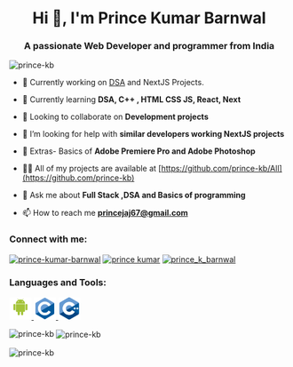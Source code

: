 <h1 align="center">Hi 👋, I'm Prince Kumar Barnwal</h1>
<h3 align="center">A passionate Web Developer and programmer from India</h3>

<p align="left"> <img src="https://komarev.com/ghpvc/?username=prince-kb&label=Profile%20views&color=0e75b6&style=flat" alt="prince-kb" /> </p>

- 🔭 Currently working on [DSA](https://github.com/prince-kb/All) and NextJS Projects.

- 🌱 Currently learning **DSA, C++ , HTML CSS JS, React, Next**
  
- 👯 Looking to collaborate on **Development projects**

- 🤝 I’m looking for help with **similar developers working NextJS projects**

- 🌱 Extras- Basics of **Adobe Premiere Pro and Adobe Photoshop**

- 👨‍💻 All of my projects are available at [https://github.com/prince-kb/All](https://github.com/prince-kb)

- 💬 Ask me about **Full Stack ,DSA and Basics of programming**

- 📫 How to reach me **princejaj67@gmail.com**

<h3 align="left">Connect with me:</h3>
<p align="left">
<a href="https://linkedin.com/in/prince-kumar-barnwal" target="blank"><img align="center" src="https://raw.githubusercontent.com/rahuldkjain/github-profile-readme-generator/master/src/images/icons/Social/linked-in-alt.svg" alt="prince-kumar-barnwal" height="30" width="40" /></a>
<a href="https://fb.com/prince kumar" target="blank"><img align="center" src="https://raw.githubusercontent.com/rahuldkjain/github-profile-readme-generator/master/src/images/icons/Social/facebook.svg" alt="prince kumar" height="30" width="40" /></a>
<a href="https://instagram.com/prince_k_barnwal" target="blank"><img align="center" src="https://raw.githubusercontent.com/rahuldkjain/github-profile-readme-generator/master/src/images/icons/Social/instagram.svg" alt="prince_k_barnwal" height="30" width="40" /></a>
</p>

<h3 align="left">Languages and Tools:</h3>
<p align="left"> <a href="https://developer.android.com" target="_blank" rel="noreferrer"> <img src="https://raw.githubusercontent.com/devicons/devicon/master/icons/android/android-original-wordmark.svg" alt="android" width="40" height="40"/> </a> <a href="https://www.cprogramming.com/" target="_blank" rel="noreferrer"> <img src="https://raw.githubusercontent.com/devicons/devicon/master/icons/c/c-original.svg" alt="c" width="40" height="40"/> </a> <a href="https://www.w3schools.com/cpp/" target="_blank" rel="noreferrer"> <img src="https://raw.githubusercontent.com/devicons/devicon/master/icons/cplusplus/cplusplus-original.svg" alt="cplusplus" width="40" height="40"/> </a> </p>

<p><img align="left" src="https://github-readme-stats.vercel.app/api/top-langs?username=prince-kb&show_icons=true&locale=en&layout=compact" alt="prince-kb" /></p>

<p>&nbsp;<img align="center" src="https://github-readme-stats.vercel.app/api?username=prince-kb&show_icons=true&locale=en" alt="prince-kb" /></p>

<p><img align="center" src="https://github-readme-streak-stats.herokuapp.com/?user=prince-kb&" alt="prince-kb" /></p>
